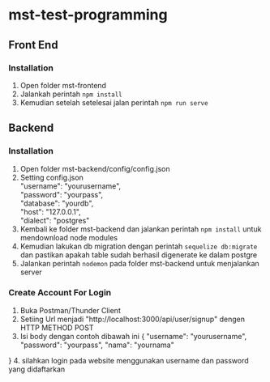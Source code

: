 # mst-test-programming

## Front End
### Installation
1. Open folder mst-frontend
2. Jalankah perintah ``` npm install ```
3. Kemudian setelah setelesai jalan perintah ``` npm run serve ```

## Backend
### Installation
1. Open folder mst-backend/config/config.json
2. Setting config.json <br> 
    "username": "yourusername", <br>
    "password": "yourpass", <br>
    "database": "yourdb", <br> 
    "host": "127.0.0.1", <br>
    "dialect": "postgres"
3. Kembali ke folder mst-backend dan jalankan perintah ``` npm install ``` untuk mendownload node modules
4. Kemudian lakukan db migration dengan perintah ``` sequelize db:migrate ``` dan pastikan apakah table sudah berhasil digenerate ke dalam postgre
5. Jalankan perintah ``` nodemon ``` pada folder mst-backend untuk menjalankan server

### Create Account For Login
1. Buka Postman/Thunder Client
2. Setiing Url menjadi "http://localhost:3000/api/user/signup" dengen HTTP METHOD POST
3. Isi body dengan contoh dibawah ini
{
  "username": "yourusername",
  "password": "yourpass",
  "nama": "yournama"
  
}
4. silahkan login pada website menggunakan username dan password yang didaftarkan
